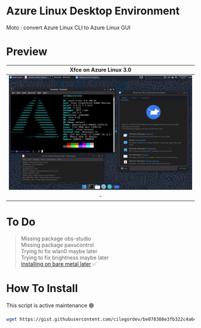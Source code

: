 # Azure Linux Desktop Environment
Moto : convert Azure Linux CLI to Azure Linux GUI

# Preview
| Xfce on Azure Linux 3.0 |
|-|
| ![](image/xfce4.png) |
| <div align="center"> - </div> |

# To Do
> Missing package obs-studio </br>
> Missing package pavucontrol </br>
> Trying to fix wlan0 maybe later </br>
> Trying to fix brightness maybe later </br>
> [Installing on bare metal later](image/azl3-on-bare-metal.png) ✅ </br>

# How To Install
This script is active maintenance 🟢
```zsh
wget https://gist.githubusercontent.com/cilegordev/be078308e3fb322c4a649cdfd8444544/raw/e85ff9b0bfe747b4785ec1f5a0565930032b5642/xfce4-src-azl3.sh && chmod +x xfce4-src-azl3.sh && ./xfce4-src-azl3.sh
```
